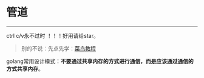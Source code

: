 # 管道

***
ctrl c/v永不过时 ！！！好用请给star。

> 别的不说：先点先学：[菜鸟教程](https://www.runoob.com/go/go-concurrent.html)

golang常用设计模式：**不要通过共享内存的方式进行通信，而是应该通过通信的方式共享内存**。


